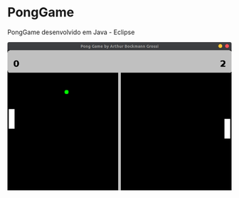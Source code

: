 # PongGame
PongGame desenvolvido em Java - Eclipse

![Alt text](https://github.com/Arthurk12/PongGame/blob/master/print.png)
